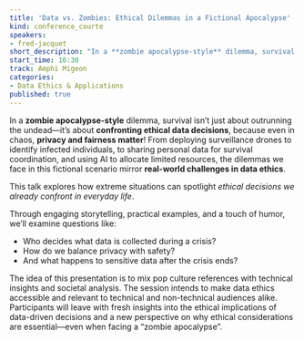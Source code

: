 ```yaml
---
title: 'Data vs. Zombies: Ethical Dilemmas in a Fictional Apocalypse'
kind: conference_courte
speakers:
- fred-jacquet
short_description: "In a **zombie apocalypse-style** dilemma, survival isn’t just about outrunning the undead—it’s about **confronting ethical data decisions**, because even in chaos, **privacy and fairness matter**!"
start_time: 16:30
track: Amphi Migeon
categories:
- Data Ethics & Applications
published: true
---
```


In a **zombie apocalypse-style** dilemma, survival isn’t just about outrunning the undead—it’s about **confronting ethical data decisions**, because even in chaos, **privacy and fairness matter**! 
From deploying surveillance drones to identify infected individuals, to sharing personal data for survival coordination, and using AI to allocate limited resources, the dilemmas we face in this fictional scenario mirror **real-world challenges in data ethics**.

This talk explores how extreme situations can spotlight *ethical decisions we already confront in everyday life*. 

Through engaging storytelling, practical examples, and a touch of humor, we’ll examine questions like: 
- Who decides what data is collected during a crisis? 
- How do we balance privacy with safety? 
- And what happens to sensitive data after the crisis ends?

The idea of this presentation is to mix pop culture references with technical insights and societal analysis.
The session intends to make data ethics accessible and relevant to technical and non-technical audiences alike. Participants will leave with fresh insights into the ethical implications of data-driven decisions and a new perspective on why ethical considerations are essential—even when facing a “zombie apocalypse”.
